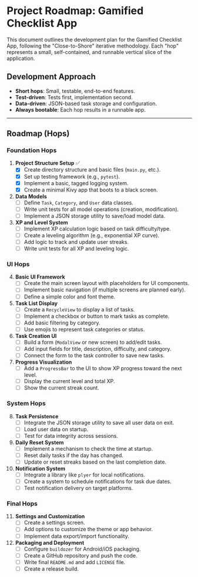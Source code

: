 # Project Roadmap: Gamified Checklist App

This document outlines the development plan for the Gamified Checklist App, following the "Close-to-Shore" iterative methodology. Each "hop" represents a small, self-contained, and runnable vertical slice of the application.

## Development Approach

- **Short hops**: Small, testable, end-to-end features.
- **Test-driven**: Tests first, implementation second.
- **Data-driven**: JSON-based task storage and configuration.
- **Always bootable**: Each hop results in a runnable app.

---

## Roadmap (Hops)

### Foundation Hops

1.  **Project Structure Setup** ✅
    -   [x] Create directory structure and basic files (`main.py`, etc.).
    -   [x] Set up testing framework (e.g., `pytest`).
    -   [x] Implement a basic, tagged logging system.
    -   [x] Create a minimal Kivy app that boots to a black screen.

2.  **Data Models**
    -   [ ] Define `Task`, `Category`, and `User` data classes.
    -   [ ] Write unit tests for all model operations (creation, modification).
    -   [ ] Implement a JSON storage utility to save/load model data.

3.  **XP and Level System**
    -   [ ] Implement XP calculation logic based on task difficulty/type.
    -   [ ] Create a leveling algorithm (e.g., exponential XP curve).
    -   [ ] Add logic to track and update user streaks.
    -   [ ] Write unit tests for all XP and leveling logic.

### UI Hops

4.  **Basic UI Framework**
    -   [ ] Create the main screen layout with placeholders for UI components.
    -   [ ] Implement basic navigation (if multiple screens are planned early).
    -   [ ] Define a simple color and font theme.

5.  **Task List Display**
    -   [ ] Create a `RecycleView` to display a list of tasks.
    -   [ ] Implement a checkbox or button to mark tasks as complete.
    -   [ ] Add basic filtering by category.
    -   [ ] Use emojis to represent task categories or status.

6.  **Task Creation UI**
    -   [ ] Build a form (`ModalView` or new screen) to add/edit tasks.
    -   [ ] Add input fields for title, description, difficulty, and category.
    -   [ ] Connect the form to the task controller to save new tasks.

7.  **Progress Visualization**
    -   [ ] Add a `ProgressBar` to the UI to show XP progress toward the next level.
    -   [ ] Display the current level and total XP.
    -   [ ] Show the current streak count.

### System Hops

8.  **Task Persistence**
    -   [ ] Integrate the JSON storage utility to save all user data on exit.
    -   [ ] Load user data on startup.
    -   [ ] Test for data integrity across sessions.

9.  **Daily Reset System**
    -   [ ] Implement a mechanism to check the time at startup.
    -   [ ] Reset daily tasks if the day has changed.
    -   [ ] Update or reset streaks based on the last completion date.

10. **Notification System**
    -   [ ] Integrate a library like `plyer` for local notifications.
    -   [ ] Create a system to schedule notifications for task due dates.
    -   [ ] Test notification delivery on target platforms.

### Final Hops

11. **Settings and Customization**
    -   [ ] Create a settings screen.
    -   [ ] Add options to customize the theme or app behavior.
    -   [ ] Implement data export/import functionality.

12. **Packaging and Deployment**
    -   [ ] Configure `buildozer` for Android/iOS packaging.
    -   [ ] Create a GitHub repository and push the code.
    -   [ ] Write final `README.md` and add `LICENSE` file.
    -   [ ] Create a release build.
